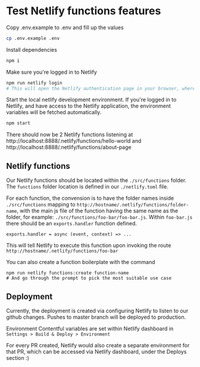 # Test Netlify functions features

Copy .env.example to .env and fill up the values

```bash
cp .env.example .env
```

Install dependencies

```bash
npm i
```

Make sure you're logged in to Netlify

```bash
npm run netlify login
# This will open the Netlify authentication page in your browser, where you can login and authorize the application from there.
```

Start the local netlify development environment. If you're logged in to Netlify, and have access to the Netlify application, the environment variables will be fetched automatically.

```bash
npm start
```

There should now be 2 Netlify functions listening at http://localhost:8888/.netlify/functions/hello-world and http://localhost:8888/.netlify/functions/about-page

## Netlify functions

Our Netlify functions should be located within the `./src/functions` folder. The `functions` folder location is defined in our `./netlify.toml` file.

For each function, the convension is to have the folder names inside `./src/functions` mapping to `http://hostname/.netlify/functions/folder-name`, with the main js file of the function having the same name as the folder, for example: `./src/functions/foo-bar/foo-bar.js`. Within `foo-bar.js` there should be an `exports.handler` function defined.

```
exports.handler = async (event, context) => ...
```

This will tell Netlify to execute this function upon invoking the route `http://hostname/.netlify/functions/foo-bar`

You can also create a function boilerplate with the command

```
npm run netlify functions:create function-name
# And go through the prompt to pick the most suitable use case
```

## Deployment

Currently, the deployment is created via configuring Netlify to listen to our github changes. Pushes to master branch will be deployed to production.

Environment Contentful variables are set within Netlify dashboard in `Settings > Build & Deploy > Environment`

For every PR created, Netlify would also create a separate environment for that PR, which can be accessed via Netlify dashboard, under the Deploys section :)
